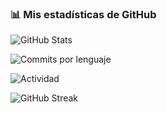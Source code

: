### 📊 Mis estadísticas de GitHub
![GitHub Stats](https://github-readme-stats.vercel.app/api?username=illousky&show_icons=true&theme=radical)

![Commits por lenguaje](https://github-readme-stats.vercel.app/api/top-langs/?username=illousky&layout=compact&theme=radical)

![Actividad](https://github-activity-graph.vercel.app/graph?username=illousky&theme=github-compact)

![GitHub Streak](https://github-readme-streak-stats.herokuapp.com/?user=illousky&theme=dark&date_format=M%20j%5B%2C%20Y%5D)
